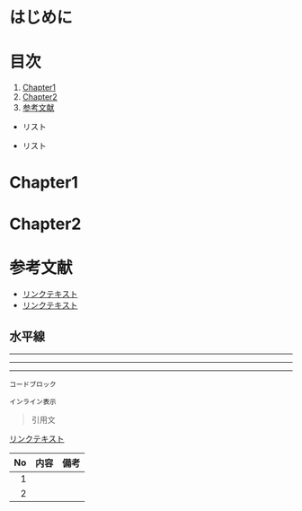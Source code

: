 # はじめに
<!-- 発端や概要を記載 -->

# 目次
<!-- タイトルとアンカー名を編集 -->
1. [Chapter1](#Chapter1)
1. [Chapter2](#Chapter2)
1. [参考文献](#reference)
- リスト
* リスト



<!-- 各チャプター -->
<a id="#Chapter1"></a>
# Chapter1

<a id="#Chapter2"></a>
# Chapter2

<a id="#reference"></a>
# 参考文献
- [リンクテキスト](URL)
- [リンクテキスト](URL)

## 水平線
***
___
---

```言語名:ファイル名.拡張子
コードブロック
```

`インライン表示`

>引用文

[リンクテキスト](URL)

| No |    内容     |    備考    |
|---:|-------------|------------|
| 1  |             |            |
| 2  |             |            |